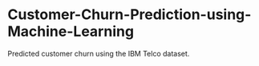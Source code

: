 # Customer-Churn-Prediction-using-Machine-Learning
Predicted customer churn using the IBM Telco dataset.
